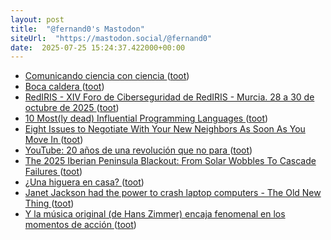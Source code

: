 ```yaml
---
layout: post
title:  "@fernand0's Mastodon"
siteUrl:  "https://mastodon.social/@fernand0"
date:  2025-07-25 15:24:37.422000+00:00
---
```

*  [Comunicando ciencia con ciencia   ](https://www.fundacionlilly.com/fmento-ciencia/citas-ciencia24) ([toot](https://mastodon.social/@fernand0/114914563023997727))
*  [Boca caldera ](https://www.flickr.com/photos/fernand0/54654303831) ([toot](https://mastodon.social/@fernand0/114914416061747112))
*  [RedIRIS - XIV Foro de Ciberseguridad de RedIRIS - Murcia. 28 a 30  de octubre de 2025 ](https://www.rediris.es/difusion/eventos/fcs/fcs2025) ([toot](https://mastodon.social/@fernand0/114914338862354153))
*  [10 Most(ly dead) Influential Programming Languages ](https://www.hillelwayne.com/post/influential-dead-languages) ([toot](https://mastodon.social/@fernand0/114913636440149464))
*  [Eight Issues to Negotiate With Your New Neighbors As Soon As You Move In ](https://lifehacker.com/home/what-to-negotiate-with-new-neighbor) ([toot](https://mastodon.social/@fernand0/114913316637084421))
*  [YouTube: 20 años de una revolución que no para ](https://blog.youtube/intl/es-419/news-and-events/trends-report-20) ([toot](https://mastodon.social/@fernand0/114913096669979128))
*  [The 2025 Iberian Peninsula Blackout: From Solar Wobbles To Cascade Failures ](https://hackaday.com/2025/06/30/the-2025-iberian-peninsula-blackout-from-solar-wobbles-to-cascade-failures) ([toot](https://mastodon.social/@fernand0/114912977909033224))
*  [¿Una higuera en casa? ](https://avecesunafoto.wordpress.com/2025/07/24/una-higuera-en-casa) ([toot](https://mastodon.social/@fernand0/114911352807817483))
*  [Janet Jackson had the power to crash laptop computers - The Old New Thing ](https://devblogs.microsoft.com/oldnewthing/20220816-00/?p=10699) ([toot](https://mastodon.social/@fernand0/114911281826423408))
*  [Y la música original (de Hans Zimmer) encaja fenomenal en los momentos de acción ](https://mastodon.social/@fernand0/114910283874501046) ([toot](https://mastodon.social/@fernand0/114910283874501046))
